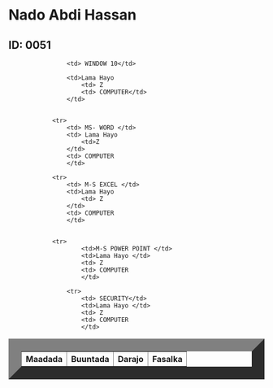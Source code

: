 
<html>
    <title> Natiijo</title>
    <head>
        <link rel="stylesheet" href="table.css"/>
        <body>  
            <h1> Nado Abdi Hassan</h1>
            <h2> ID: 0051</h2>
            <table border="25">
                <tr>
                    <th>Maadada </th>
                    <th>Buuntada</th>
                    <th>Darajo</th>
                    <th>Fasalka</th>
                </tr>
                
                    <td> WINDOW 10</td>
                   
                    <td>Lama Hayo 
                        <td> Z
                        <td> COMPUTER</td>
                    </td>
           
            
                <tr>
                    <td> MS- WORD </td>
                    <td> Lama Hayo 
                        <td>Z
                    </td>
                    <td> COMPUTER
                    </td>
          
                <tr>   
                    <td> M-S EXCEL </td>
                    <td>Lama Hayo 
                        <td> Z
                    </td>
                    <td> COMPUTER
                    </td>
        
               
                <tr>
                        <td>M-S POWER POINT </td>
                        <td>Lama Hayo </td>
                        <td> Z
                        <td> COMPUTER
                        </td>
               
                    <tr>
                        <td> SECURITY</td>
                        <td>Lama Hayo </td>
                        <td> Z
                        <td> COMPUTER
                        </td>
                   
